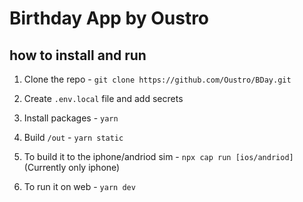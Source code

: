 # Birthday App by Oustro


## how to install and run

1. Clone the repo - 
`git clone https://github.com/Oustro/BDay.git`

2. Create `.env.local` file and add secrets

3. Install packages - 
`yarn`

4. Build `/out` - 
`yarn static`

5. To build it to the iphone/andriod sim -
`npx cap run [ios/andriod]` (Currently only iphone)

6. To run it on web - 
`yarn dev`

